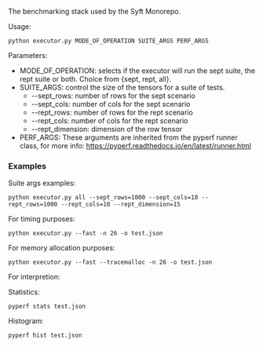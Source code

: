 The benchmarking stack used by the Syft Monorepo.

Usage:
```
python executor.py MODE_OF_OPERATION SUITE_ARGS PERF_ARGS
```
Parameters:
* MODE_OF_OPERATION: selects if the executor will run the sept suite, the rept suite or both. Choice from {sept, rept, all}.
* SUITE_ARGS: control the size of the tensors for a suite of tests.
  * --sept_rows: number of rows for the sept scenario
  * --sept_cols: number of cols for the sept scenario
  * --rept_rows: number of rows for the rept scenario
  * --rept_cols: number of cols for the rept scenario
  * --rept_dimension: dimension of the row tensor
* PERF_ARGS:
      These arguments are inherited from the pyperf runner class, for more info: https://pyperf.readthedocs.io/en/latest/runner.html

### Examples

Suite args examples:
```
python executor.py all --sept_rows=1000 --sept_cols=10 --rept_rows=1000 --rept_cols=10 --rept_dimension=15
```

For timing purposes:
```
python executor.py --fast -n 26 -o test.json
```

For memory allocation purposes:
```
python executor.py --fast --tracemalloc -n 26 -o test.json
```

For interpretion:

Statistics:
```
pyperf stats test.json
```

Histogram:
```
pyperf hist test.json
```
